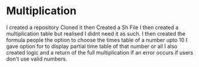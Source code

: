# Multiplication
I created a repository
Cloned it
then Created a Sh File 
I then created a multiplication table but realised I didnt need it as such.
I then created the formula people the option to choose the times table of a number upto 10
I gave option for to display partial time table of that number or all
I also created logic and a return of the full multiplication if an error occurs if users don't use valid numbers.



